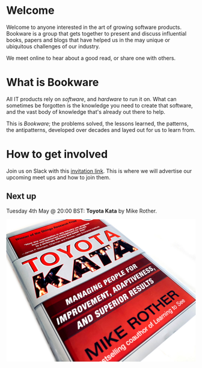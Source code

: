 # Welcome

Welcome to anyone interested in the art of growing software products. Bookware is a group that gets together to present and discuss influential books, papers and blogs that have helped us in the may unique or ubiquitous challenges of our industry.

We meet online to hear about a good read, or share one with others.

# What is Bookware

All IT products rely on *software*, and *hardware* to run it on. What can sometimes be forgotten is the knowledge you need to create that software, and the vast body of knowledge that's already out there to help.

This is *Bookware*; the problems solved, the lessons learned, the patterns, the antipatterns, developed over decades and layed out for us to learn from.

# How to get involved

Join us on Slack with this [invitation link](https://join.slack.com/t/bookware/shared_invite/zt-oeq6s8ud-~zbNxfnEUK~cQMheVPdG8g). This is where we will advertise our upcoming meet ups and how to join them.

## Next up

Tuesday 4th May @ 20:00 BST: **Toyota Kata** by Mike Rother.

![Toyota Kata book cover](assets/img/toyota-kata.jpg)